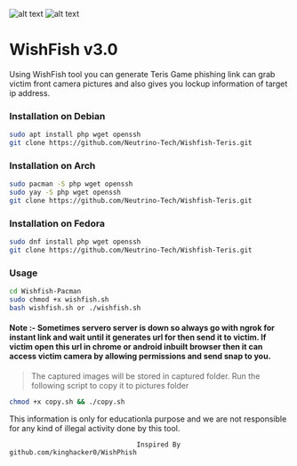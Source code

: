 ![alt text](https://github.com/Neutrino-Tech/Wishfish-Teris/blob/main/wishfish.png)
![alt text](https://github.com/Neutrino-Tech/Wishfish-Teris/blob/main/wishfish-teris.png)

<h1>WishFish v3.0</h1>
                                                   
<p>Using WishFish tool you can generate Teris Game phishing link can grab victim front camera pictures and also gives you lockup information of target ip address.
<p1>

<h3>Installation on Debian</h3>

```bash
sudo apt install php wget openssh
git clone https://github.com/Neutrino-Tech/Wishfish-Teris.git
```

<h3>Installation on Arch</h3>

```bash
sudo pacman -S php wget openssh
sudo yay -S php wget openssh
git clone https://github.com/Neutrino-Tech/Wishfish-Teris.git
```

<h3>Installation on Fedora</h3>

```bash
sudo dnf install php wget openssh
git clone https://github.com/Neutrino-Tech/Wishfish-Teris.git
```

<h3>Usage</h3>

```bash
cd Wishfish-Pacman
sudo chmod +x wishfish.sh
bash wishfish.sh or ./wishfish.sh
```

<h4>Note :- Sometimes servero server is down so always go with ngrok for instant link and wait until it generates url for then send it to victim. 
    If victim open this url in chrome or android inbuilt browser then it can access victim camera by allowing permissions and send snap to you.
</h4>

>The captured images will be stored in captured folder. Run the following script to copy it to pictures folder

```bash
chmod +x copy.sh && ./copy.sh
```

This information is only for educationla purpose and we are not responsible for any kind of illegal activity done by this tool.


                                    Inspired By github.com/kinghacker0/WishPhish
